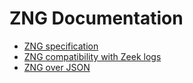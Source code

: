 # ZNG Documentation

* [ZNG specification](spec.md)
* [ZNG compatibility with Zeek logs](zeek-compat.md)
* [ZNG over JSON](zng-over-json.md)
